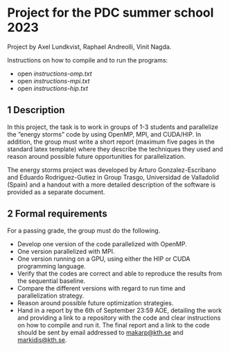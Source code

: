 # Project for the PDC summer school 2023

Project by Axel Lundkvist, Raphael Andreolli, Vinit Nagda.

Instructions on how to compile and to run the programs:
- open *instructions-omp.txt*
- open *instructions-mpi.txt*
- open *instructions-hip.txt*

## 1 Description
In this project, the task is to work in groups of 1-3 students and parallelize the
”energy storms” code by using OpenMP, MPI, and CUDA/HIP. In addition,
the group must write a short report (maximum five pages in the standard latex
template) where they describe the techniques they used and reason around
possible future opportunities for parallelization.

The energy storms project was developed by Arturo Gonzalez-Escribano and
Eduardo Rodriguez-Gutiez in Group Trasgo, Universidad de Valladolid (Spain)
and a handout with a more detailed description of the software is provided as a
separate document.

## 2 Formal requirements
For a passing grade, the group must do the following.
- Develop one version of the code parallelized with OpenMP.
- One version parallelized with MPI.
- One version running on a GPU, using either the HIP or CUDA programming
language.
- Verify that the codes are correct and able to reproduce the results from
the sequential baseline.
- Compare the different versions with regard to run time and parallelization
strategy.
- Reason around possible future optimization strategies.
- Hand in a report by the 6th of September 23:59 AOE, detailing the work
and providing a link to a repository with the code and clear instructions on
how to compile and run it. The final report and a link to the code should
be sent by email addressed to makarp@kth.se and markidis@kth.se.
